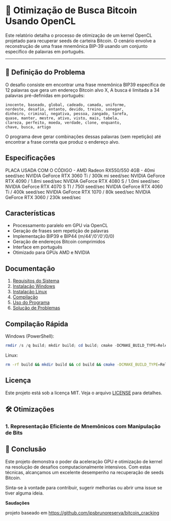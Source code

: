 # 🚀 Otimização de Busca Bitcoin Usando OpenCL

Este relatório detalha o processo de otimização de um kernel OpenCL projetado para recuperar seeds de carteira Bitcoin. O cenário envolve a reconstrução de uma frase mnemônica BIP-39 usando um conjunto específico de palavras em português.

---

## 🎯 Definição do Problema

O desafio consiste em encontrar uma frase mnemônica BIP39 específica de 12 palavras que gera um endereço Bitcoin alvo X, A busca é limitada a 34 palavras pré-definidas em português:

```
inocente, baseado, global, cadeado, camada, uniforme,
nordeste, desafio, entanto, devido, treino, sonegar,
dinheiro, criminal, negativa, pessoa, zangado, tarefa,
quase, manter, mestre, ativo, visto, mais, tabela,
clareza, perfeito, moeda, verdade, clone, enquanto,
chave, busca, artigo
```

O programa deve gerar combinações dessas palavras (sem repetição) até encontrar a frase correta que produz o endereço alvo.

**Especificações**
---
PLACA USADA COM O CÓDIGO - AMD Radeon RX550/550 4GB - 40mi seed/sec
NVIDIA GeForce RTX 3060 Ti / 300k mi seed/sec
NVIDIA GeForce RTX 4090 / 1.8mi seed/sec
NVIDIA GeForce RTX 4080 S / 1.0mi seed/sec
NVIDIA GeForce RTX 4070 S TI / 750l seed/sec
NVIDIA GeForce RTX 4060 Ti / 400k seed/sec
NVIDIA GeForce RTX 1070 / 80k seed/sec
NVIDIA GeForce RTX 3060 / 230k seed/sec

## Características
- Processamento paralelo em GPU via OpenCL
- Geração de frases sem repetição de palavras
- Implementação BIP39 e BIP44 (m/44'/0'/0'/0/0)
- Geração de endereços Bitcoin comprimidos
- Interface em português
- Otimizado para GPUs AMD e NVIDIA

## Documentação
1. [Requisitos do Sistema](docs/1-REQUISITOS.md)
2. [Instalação Windows](docs/2-INSTALACAO_WINDOWS.md)
3. [Instalação Linux](docs/3-INSTALACAO_LINUX.md)
4. [Compilação](docs/4-COMPILACAO.md)
5. [Uso do Programa](docs/5-USO.md)
6. [Solução de Problemas](docs/6-TROUBLESHOOTING.md)

## Compilação Rápida

Windows (PowerShell):
```powershell
rmdir /s /q build; mkdir build; cd build; cmake -DCMAKE_BUILD_TYPE=Release ..; cmake --build . --config Release
```

Linux:
```bash
rm -rf build && mkdir build && cd build && cmake -DCMAKE_BUILD_TYPE=Release .. && make -j$(nproc)
```

## Licença
Este projeto está sob a licença MIT. Veja o arquivo [LICENSE](LICENSE) para detalhes.

## 🛠️ Otimizações

### 1. Representação Eficiente de Mnemônicos com Manipulação de Bits

## 🌟 Conclusão

Este projeto demonstra o poder da aceleração GPU e otimização de kernel na resolução de desafios computacionalmente intensivos. Com estas técnicas, alcançamos um excelente desempenho na recuperação de seeds Bitcoin.

Sinta-se à vontade para contribuir, sugerir melhorias ou abrir uma issue se tiver alguma ideia.

**Saudações**

projeto baseado em https://github.com/ipsbrunoreserva/bitcoin_cracking 
